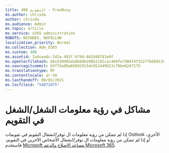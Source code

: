 ```yaml
---
title: التقويم 400 - FreeBusy
ms.author: chrisda
author: chrisda
ms.audience: Admin
ms.topic: article
ms.service: o365-administration
ROBOTS: NOINDEX, NOFOLLOW
localization_priority: Normal
ms.collection: Adm_O365
ms.custom: 400
ms.assetid: 2a4ceadc-242a-492f-b794-682d40781e9f
ms.openlocfilehash: b6cb3096bda8bb0b208b1182cac469fe7d08f4f35277bd09138f770d4aeaa106
ms.sourcegitcommit: b5f7da89a650d2915dc652449623c78be6247175
ms.translationtype: MT
ms.contentlocale: ar-SA
ms.lasthandoff: 08/05/2021
ms.locfileid: "54072075"
---
```

# <a name="issues-seeing-calendar-freebusy-information"></a>مشاكل في رؤية معلومات الشغل/الشغل في التقويم

إذا لم تتمكن من رؤية معلومات ال توفر/انشغال التقويم في تقويمات Outlook الأخرى، أو إذا لم تتمكن من رؤية معلومات ال توفر/انشغال الأشخاص الآخرين في التقويم، فاستخدم [Microsoft مساعد الإصلاح والدعم Microsoft 365](https://diagnostics.office.com/).
